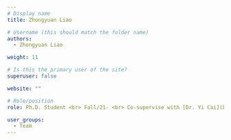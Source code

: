 ```yaml
---
# Display name
title: Zhongyuan Liao

# Username (this should match the folder name)
authors:
  - Zhongyuan Liao

weight: 11

# Is this the primary user of the site?
superuser: false

website: ""

# Role/position
role: Ph.D. Student <br> Fall/21- <br> Co-supervise with [Dr. Yi Cai](https://www.mae.hkust.edu.hk/en/people/faculty/detail/cai-yi)

user_groups:
  - Team
---
```

